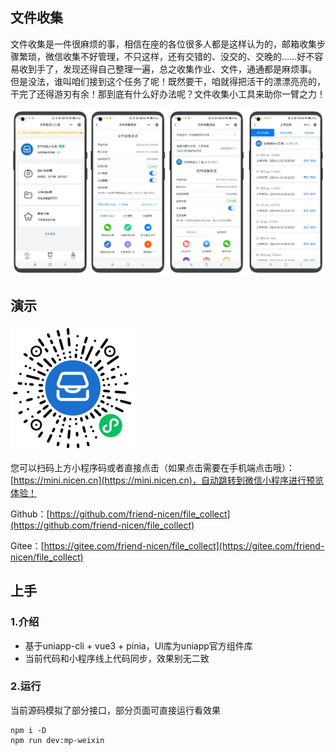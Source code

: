 ## 文件收集

文件收集是一件很麻烦的事，相信在座的各位很多人都是这样认为的，邮箱收集步骤繁琐，微信收集不好管理，不只这样，还有交错的、没交的、交晚的……好不容易收到手了，发现还得自己整理一遍，总之收集作业、文件，通通都是麻烦事。
但是没法，谁叫咱们接到这个任务了呢！既然要干，咱就得把活干的漂漂亮亮的，干完了还得游刃有余！那到底有什么好办法呢？文件收集小工具来助你一臂之力！

![文件收集小程序](./demo/device.jpg "文件收集小程序")

## 演示

![文件收集小程序](./demo/qrcode.jpg "文件收集小程序")

您可以扫码上方小程序码或者直接点击（如果点击需要在手机端点击哦）：[https://mini.nicen.cn](https://mini.nicen.cn)，自动跳转到微信小程序进行预览体验！


Github：[https://github.com/friend-nicen/file_collect](https://github.com/friend-nicen/file_collect)

Gitee：[https://gitee.com/friend-nicen/file_collect](https://gitee.com/friend-nicen/file_collect)

## 上手

### 1.介绍

* 基于uniapp-cli + vue3 + pinia，UI库为uniapp官方组件库
* 当前代码和小程序线上代码同步，效果别无二致

### 2.运行

当前源码模拟了部分接口，部分页面可直接运行看效果

```shell
npm i -D 
npm run dev:mp-weixin
```

